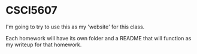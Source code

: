 # CSCI5607
I'm going to try to use this as my 'website' for this class.

Each homework will have its own folder and a README that will function as my writeup for that homework.
